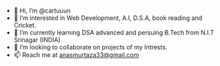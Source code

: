 - 👋 Hi, I’m @cartuuun
- 👀 I’m interested in Web Development, A.I, D.S.A, book reading and Cricket.
- 🌱 I’m currently learning DSA advanced and persuing B.Tech from N.I.T Srinagar (INDIA)
- 💞️ I’m looking to collaborate on projects of my Intrests.
- 📫 Reach me at anasmurtaza33@gmail.com

<!---
cartuuun/cartuuun is a ✨ special ✨ repository because its `README.md` (this file) appears on your GitHub profile.
You can click the Preview link to take a look at your changes.
--->
